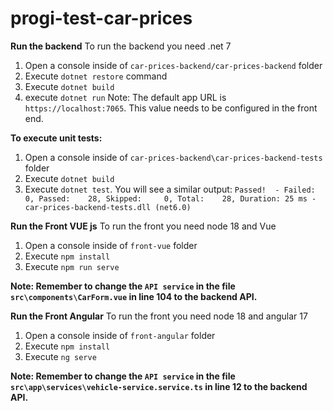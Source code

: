 # progi-test-car-prices

**Run the backend**
To run the backend you need .net 7

 1. Open a console inside of `car-prices-backend/car-prices-backend` folder
 2. Execute `dotnet restore` command
 3. Execute `dotnet build`
 4. execute `dotnet run`
 Note: The default app URL is `https://localhost:7065`. This value needs to be configured in the front end.

**To execute unit tests:**
 1. Open a console inside of `car-prices-backend\car-prices-backend-tests` folder
 2. Execute `dotnet build`
 3. Execute `dotnet test`. You will see a similar output: `Passed!  - Failed:     0, Passed:    28, Skipped:     0, Total:    28, Duration: 25 ms - car-prices-backend-tests.dll (net6.0)`

**Run the Front VUE js**
To run the front you need node 18 and Vue

 1. Open a console inside of `front-vue` folder
 2. Execute `npm install`
 3. Execute `npm run serve`

**Note: Remember to change the `API service` in the file `src\components\CarForm.vue` in line 104 to the backend API.**


**Run the Front Angular**
To run the front you need node 18 and angular 17

 1. Open a console inside of `front-angular` folder
 2. Execute `npm install`
 3. Execute `ng serve`

**Note: Remember to change the `API service` in the file `src\app\services\vehicle-service.service.ts` in line 12 to the backend API.**
